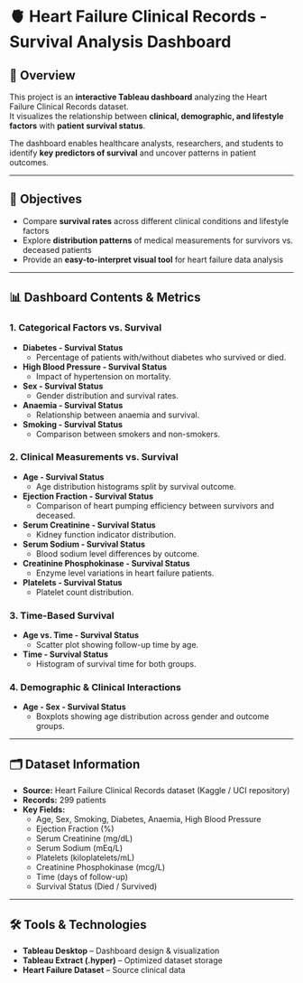 # 🫀 Heart Failure Clinical Records - Survival Analysis Dashboard

## 📌 Overview
This project is an **interactive Tableau dashboard** analyzing the Heart Failure Clinical Records dataset.  
It visualizes the relationship between **clinical, demographic, and lifestyle factors** with **patient survival status**.

The dashboard enables healthcare analysts, researchers, and students to identify **key predictors of survival** and uncover patterns in patient outcomes.

---

## 🎯 Objectives
- Compare **survival rates** across different clinical conditions and lifestyle factors
- Explore **distribution patterns** of medical measurements for survivors vs. deceased patients
- Provide an **easy-to-interpret visual tool** for heart failure data analysis

---

## 📊 Dashboard Contents & Metrics

### 1. **Categorical Factors vs. Survival**
- **Diabetes - Survival Status**
  - Percentage of patients with/without diabetes who survived or died.
- **High Blood Pressure - Survival Status**
  - Impact of hypertension on mortality.
- **Sex - Survival Status**
  - Gender distribution and survival rates.
- **Anaemia - Survival Status**
  - Relationship between anaemia and survival.
- **Smoking - Survival Status**
  - Comparison between smokers and non-smokers.

### 2. **Clinical Measurements vs. Survival**
- **Age - Survival Status**
  - Age distribution histograms split by survival outcome.
- **Ejection Fraction - Survival Status**
  - Comparison of heart pumping efficiency between survivors and deceased.
- **Serum Creatinine - Survival Status**
  - Kidney function indicator distribution.
- **Serum Sodium - Survival Status**
  - Blood sodium level differences by outcome.
- **Creatinine Phosphokinase - Survival Status**
  - Enzyme level variations in heart failure patients.
- **Platelets - Survival Status**
  - Platelet count distribution.

### 3. **Time-Based Survival**
- **Age vs. Time - Survival Status**
  - Scatter plot showing follow-up time by age.
- **Time - Survival Status**
  - Histogram of survival time for both groups.

### 4. **Demographic & Clinical Interactions**
- **Age - Sex - Survival Status**
  - Boxplots showing age distribution across gender and outcome groups.

---

## 🗂 Dataset Information
- **Source:** Heart Failure Clinical Records dataset (Kaggle / UCI repository)
- **Records:** 299 patients
- **Key Fields:**
  - Age, Sex, Smoking, Diabetes, Anaemia, High Blood Pressure
  - Ejection Fraction (%)
  - Serum Creatinine (mg/dL)
  - Serum Sodium (mEq/L)
  - Platelets (kiloplatelets/mL)
  - Creatinine Phosphokinase (mcg/L)
  - Time (days of follow-up)
  - Survival Status (Died / Survived)

---

## 🛠 Tools & Technologies
- **Tableau Desktop** – Dashboard design & visualization
- **Tableau Extract (.hyper)** – Optimized dataset storage
- **Heart Failure Dataset** – Source clinical data
